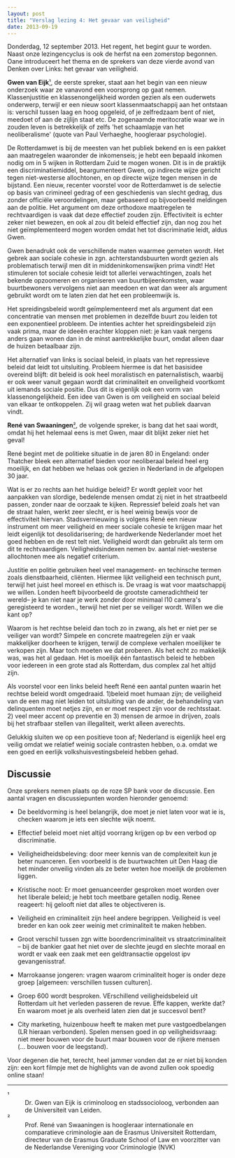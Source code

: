 ```yaml
---
layout: post
title: "Verslag lezing 4: Het gevaar van veiligheid"
date: 2013-09-19
---
```


Donderdag, 12 september 2013. Het regent, het begint guur te worden.
Naast onze lezingencyclus is ook de herfst na een zomerstop begonnen.
Oane introduceert het thema en de sprekers van deze vierde avond van
Denken over Links: het gevaar van veiligheid.

**Gwen van Eijk**[¹](#info_gwen), de eerste spreker, staat aan het begin
van een nieuw onderzoek  waar ze vanavond een voorsprong op gaat nemen.
Klassenjustitie en klassenongelijkheid worden gezien als een ouderwets
onderwerp, terwijl er een nieuw soort klassenmaatschappij aan het
ontstaan is: verschil tussen laag en hoog opgeleid, of je zelfredzaam
bent of niet, meedoet of aan de zijlijn staat etc. De zogenaamde
meritocratie waar we in zouden leven is betrekkelijk of zelfs 'het
schaamlapje van het neoliberalisme' (quote van Paul Verhaeghe,
hoogleraar psychologie).

De Rotterdamwet  is bij de meesten van het publiek bekend en is een
pakket aan maatregelen waaronder de inkomenseis; je hebt een bepaald
inkomen nodig om in 5 wijken in Rotterdam Zuid te mogen wonen. Dit is in
de praktijk een discriminatiemiddel, beargumenteert Gwen, op indirecte
wijze gericht tegen niet-westerse allochtonen, en op directe wijze tegen
mensen in de bijstand. Een nieuw, recenter voorstel voor de Rotterdamwet
is de selectie op basis van crimineel gedrag of een geschiedenis van
slecht gedrag, dus zonder officiële veroordelingen, maar gebaseerd op
bijvoorbeeld meldingen aan de politie. Het argument om deze orthodoxe
maatregelen te rechtvaardigen is vaak dat deze effectief zouden zijn.
Effectiviteit is echter zeker niet bewezen, en ook al zou dit beleid
effectief zijn, dan nog zou het niet geïmplementeerd mogen worden omdat
het tot discriminatie leidt, aldus Gwen.

Gwen benadrukt ook de verschillende maten waarmee gemeten wordt. Het
gebrek aan sociale cohesie in zgn. achterstandsbuurten wordt gezien als
problematisch terwijl men dit in middeninkomenswijken prima vindt! Het
stimuleren tot sociale cohesie leidt tot allerlei verwachtingen, zoals
het bekende opzoomeren en organiseren van buurtbijeenkomsten, waar
buurtbewoners vervolgens niet aan meedoen en wat dan weer als argument
gebruikt wordt om te laten zien dat het een probleemwijk is.

Het spreidingsbeleid wordt geïmplementeerd met als argument dat een
concentratie van mensen met problemen in dezelfde buurt zou leiden tot
een exponentieel probleem.  De intenties achter het spreidingsbeleid
zijn vaak prima, maar de ideeën erachter kloppen niet: je kan vaak
nergens anders gaan wonen dan in de minst aantrekkelijke buurt, omdat
alleen daar de huizen betaalbaar zijn.

Het alternatief van links is sociaal beleid, in plaats van het
repressieve beleid dat leidt tot uitsluiting. Probleem hiermee is dat
het basisidee overeind blijft: dit beleid is ook heel moralistisch en
paternalistisch, waarbij er ook weer vanuit gegaan wordt dat
criminaliteit en onveiligheid voortkomt uit iemands sociale positie. Dus
dit is eigenlijk ook een vorm van klassenongelijkheid.  Een idee van
Gwen is om veiligheid en sociaal beleid van elkaar te ontkoppelen. Zij
wil graag weten wat het publiek daarvan vindt.

**René van Swaaningen**[²](#info_rene), de volgende spreker, is bang dat
het saai wordt, omdat hij het  helemaal eens is met Gwen, maar dit
blijkt zeker niet het geval!

René begint met de politieke situatie in de jaren 80 in Engeland: onder
Thatcher bleek een alternatief bieden voor neoliberaal beleid heel erg
moeilijk, en dat hebben we helaas ook gezien in Nederland in de
afgelopen 30 jaar.

Wat is er zo rechts aan het huidige beleid? Er wordt gepleit voor het
aanpakken van slordige, bedelende mensen omdat zij niet in het
straatbeeld passen, zonder naar de oorzaak te kijken. Repressief beleid
zoals het van de straat halen, werkt zeer slecht, er is heel weinig
bewijs voor de effectiviteit hiervan. Stadsvernieuwing is volgens René
een nieuw instrument om meer veiligheid en meer sociale cohesie te
krijgen maar het leidt eigenlijk tot desolidarisering; de hardwerkende
Nederlander moet het goed hebben en de rest telt niet. Veiligheid wordt
dan gebruikt als term om dit te rechtvaardigen. Veiligheidsindexen nemen
bv. aantal niet-westerse allochtonen mee als negatief criterium.

Justitie en politie gebruiken heel veel management- en techinsche termen
zoals dienstbaarheid, cliënten. Hiermee lijkt veiligheid een technisch
punt, terwijl het juist heel moreel en ethisch is. De vraag is wat voor
maatschappij we willen. Londen heeft bijvoorbeeld de grootste
cameradichtheid ter wereld– je kan niet naar je werk zonder door
minimaal l10 camera's geregisteerd te worden., terwijl het niet per se
veiliger wordt. Willen we die kant op?

Waarom is het rechtse beleid dan toch zo in zwang, als het er niet per
se veiliger van wordt? Simpele en concrete maatregelen zijn er vaak
makkelijker doorheen te krijgen, terwijl de complexe verhalen moeilijker
te verkopen zijn. Maar toch moeten we dat proberen. Als het echt zo
makkelijk was, was het al gedaan. Het is moeilijk één fantastisch beleid
te hebben voor iedereen in een grote stad als Rotterdam, dus complex zal
het altijd zijn.

Als voorstel voor een links beleid heeft René een aantal punten waarin
het rechtse beleid wordt omgedraaid. 1)beleid moet humaan zijn; de
veiligheid van de een mag niet leiden tot uitsluiting van de ander, de
behandeling van delinquenten moet netjes zijn, en er moet respect zijn
voor de rechtsstaat. 2) veel meer accent op preventie  en 3) mensen de
armoe in drijven, zoals bij het strafbaar stellen van illegaliteit,
werkt alleen averechts.

Gelukkig sluiten we op een positieve toon af;  Nederland is eigenlijk
heel erg veilig omdat we relatief weinig sociale contrasten hebben, o.a.
omdat we een goed en eerlijk volkshuisvestingsbeleid hebben gehad.


Discussie
---------

Onze sprekers nemen plaats op de roze SP bank voor de discussie. Een
aantal vragen en discussiepunten worden hieronder genoemd:

  * De beeldvorming is heel belangrijk, doe moet je niet laten voor wat
    ie is, checken waarom je iets een slechte wijk noemt.
  
  * Effectief beleid moet niet altijd voorrang krijgen op bv een verbod
    op discriminatie.
  
  * Veiligheidheidsbeleving: door meer kennis van de complexiteit kun je
    beter nuanceren. Een voorbeeld is de buurtwachten uit Den Haag die
    het minder onveilig vinden als ze beter weten hoe moeilijk de
    problemen liggen.
  
  * Kristische noot: Er moet genuanceerder gesproken moet worden over
    het liberale beleid; je hebt toch meetbare getallen nodig. Renee
    reageert: hij gelooft niet dat alles te objectiveren is.
  
  * Veiligheid en criminaliteit zijn heel andere begrippen. Veiligheid
    is veel breder en kan ook zeer weinig met criminaliteit te maken
    hebben.
  
  * Groot verschil tussen zgn witte boordencriminaliteit vs
    straatcriminaliteit – bij de bankier gaat het niet over de slechte
    jeugd en slechte moraal en wordt er vaak een zaak met een
    geldtransactie opgelost ipv gevangenisstraf.
  
  * Marrokaanse jongeren: vragen waarom criminaliteit hoger is onder
    deze groep [algemeen: verschillen tussen culturen].
  
  * Groep 600 wordt besproken. VErschillend veiligheidsbeleid uit
    Rotterdam uit het verleden passeren de revue. Effe kappen, werkte
    dat? En waarom moet je als overheid laten zien dat je succesvol
    bent?
  
  * City marketing, huizenbouw heeft te maken met pure vastgoedbelangen
    (LR hieraan verbonden). Spelen mensen goed in op veiligheidsvraag:
    niet meer bouwen voor de buurt maar bouwen voor de rijkere mensen (…
    bouwen voor de leegstand).  

Voor degenen die het, terecht, heel jammer vonden dat ze er niet bij
konden zijn: een kort filmpje met de highlights van de avond zullen ook
spoedig online staan!

<dl class="notes">
<hr>
<dt><a id="info_gwen">¹</a></dt><dd>Dr. Gwen van Eijk is criminoloog en
stadssocioloog, verbonden aan de Universiteit van Leiden.</dd>
<dt><a id="info_rene">²</a></dt><dd>Prof. René van Swaaningen is hoogleraar
internationale en comparatieve criminologie aan de Erasmus Universiteit
Rotterdam, directeur van de Erasmus Graduate School of Law en voorzitter
van de Nederlandse Vereniging voor Criminologie (NVK)</dd>
</dl>

